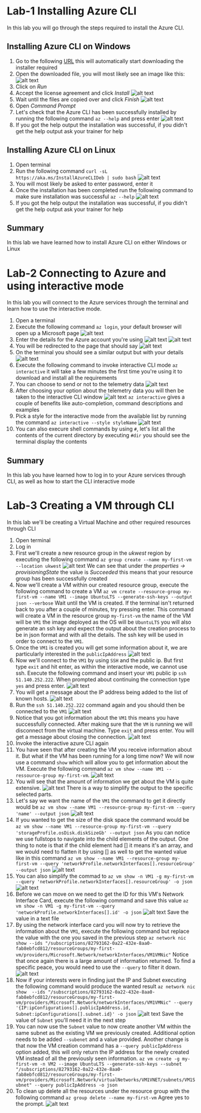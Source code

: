 # Lab-1 Installing Azure CLI

In this lab you will go through the steps required to install the Azure CLI.

## Installing Azure CLI on Windows
1. Go to the following [URL](https://aka.ms/installazurecliwindows) this will automatically start downloading the 
installer required
2. Open the downloaded file, you will most likely see an image like this:
![alt text](lab-1-images/image1.png)
3. Click on *Run*
4. Accept the license agreement and click *Install*
![alt text](lab-1-images/image2.png)
5. Wait until the files are copied over and click *Finish*
![alt text](lab-1-images/image3.png)
6. Open *Command Prompt*
7. Let's check that the Azure CLI has been successfully installed by running the following command
`az --help` and press enter
![alt text](lab-1-images/image4.png)
8. If you got the help output the installation was successful, if you didn't get the help output ask your trainer for help

## Installing Azure CLI on Linux
1. Open terminal
2. Run the following command `curl -sL https://aka.ms/InstallAzureCLIDeb | sudo bash`
![alt text](lab-1-images/image5.png)
3. You will most likely be asked to enter password, enter it
4. Once the installation has been completed run the following command to make sure installation was successful
`az --help`
![alt text](lab-1-images/image6.png)
5. If you got the help output the installation was successful, if you didn't get the help output ask your trainer for help

## Summary

In this lab we have learned how to install Azure CLI on either Windows or Linux

# Lab-2 Connecting to Azure and using interactive mode

In this lab you will connect to the Azure services through the terminal and learn how to use the interactive mode.

1. Open a terminal
2. Execute the following command `az login`, your default browser will open up a Microsoft page
![alt text](lab-1-images/image7.png)
3. Enter the details for the Azure account you're using
![alt text](lab-1-images/image8.png)
![alt text](lab-1-images/image9.png)
4. You will be redirected to the page that should say
![alt text](lab-1-images/image10.png)
5. On the terminal you should see a similar output but with your details
![alt text](lab-1-images/image11.png)
6. Execute the following command to invoke interactive CLI mode `az interactive` it will take a few minutes the first 
time you're using it to download and install all the requirements
7. You can choose to send or not to the telemetry data
![alt text](lab-1-images/image12.png)
8. After choosing your option about the telemetry data you will then be taken to the interactive CLI window
![alt text](lab-1-images/image13.png)
`az interactive` gives a couple of benefits like auto-completion, command descriptions and examples
9. Pick a style for the interactive mode from the available list by running the command `az interactive --style styleName`
![alt text](lab-1-images/image14.png)
10. You can also execure shell commands by using `#`, let's list all the contents of the current directory by executing
`#dir` you should see the terminal display the contents

## Summary

In this lab you have learned how to log in to your Azure services through CLI, as well as how to start the CLI 
interactive mode

# Lab-3 Creating a VM through CLI

In this lab we'll be creating a Virtual Machine and other required resources through CLI

1. Open terminal
2. Log in
3. First we'll create a new resource group in the *ukwest* region by executing the following command
`az group create --name my-first-vm --location ukwest`
![alt text](lab-1-images/image15.png)
We can see that under the *properties -> provisioningState* the value is *Succeeded* this means that your resource
group has been successfully created
4. Now we'll create a VM within our created resource group, execute the following command to create a VM 
`az vm create --resource-group my-first-vm --name VM1 --image UbuntuLTS --generate-ssh-keys --output json --verbose`
Wait until the VM is created. If the terminal isn't returned back to you after a couple of minutes, try pressing enter.
This command will create a VM in the resource group `my-first-vm` the name of the VM will be `VM1` the image deployed as
the OS will be `UbuntuLTS` you will also generate an ssh key and expect the output about the creation process to be in
json format and with all the details. The ssh key will be used in order to connect to the `VM1`.
5. Once the `VM1` is created you will get some information about it, we are particularly interested in the `publicIpAddress`
![alt text](lab-1-images/image16.png)
6. Now we'll connect to the `VM1` by using `SSH` and the public ip. But first type `exit` and hit enter, as within the 
interactive mode, we cannot use ssh. Execute the following command and insert your `VM1` public ip `ssh 51.140.252.222`.
When prompted about continuing the connection type `yes` and press enter.
![alt text](lab-1-images/image17.png)
7. You will get a message about the IP address being added to the list of known hosts. 
![alt text](lab-1-images/image18.png)
8. Run the `ssh 51.140.252.222` command again and you should then be connected to the `VM1`
![alt text](lab-1-images/image19.png)
9. Notice that you got information about the `VM1` this means you have successfully connected. After making sure that 
the `VM` is running we will disconnect from the virtual machine. Type `exit` and press enter. You will get a message
about closing the connection.
![alt text](lab-1-images/image20.png)
10. Invoke the interactive azure CLI again
11. You have seen that after creating the VM you receive information about it. But what if the VM has been running for 
a long time now? We will now use a command `show` which will allow you to get information about the VM. Execute the
following command `az vm show --name VM1 --ressource-group my-first-vm`. 
![alt text](lab-1-images/image21.png)
12. You will see that the amount of information we get about the VM is quite extensive. 
![alt text](lab-1-images/image22.png)
There is a way to simplify the output to the specific selected parts.
13. Let's say we want the name of the `VM1` the command to get it directly would be 
`az vm show --name VM1 --resource-group my-first-vm --query 'name' --output json`
![alt text](lab-1-images/image23.png)
14. If you wanted to get the size of the disk space the command would be 
`az vm show --name VM1 --resource-group my-first-vm --query 'storageProfile.osDisk.diskSizeGb' --output json`
As you can notice we use fullstops to navigate into the child elements of the output. One thing to note is that
if the child element had [] it means it's an array, and we would need to flatten it by using [] as well to get the wanted 
value like in this command
`az vm show --name VM1 --resource-group my-first-vm --query 'networkProfile.networkInterfaces[].resourceGroup' --output json`
![alt text](lab-1-images/image24.png)
15. You can also simplify the commad to
`az vm show -n VM1 -g my-first-vm --query 'networkProfile.networkInterfaces[].resourceGroup' -o json`
![alt text](lab-1-images/image25.png)
16. Before we can move on we need to get the ID for this VM's Network Interface Card, execute the following command and save this value
`az vm show -n VM1 -g my-first-vm --query 'networkProfile.networkInterfaces[].id' -o json`
![alt text](lab-1-images/image26.png)
Save the value in a text file
17. By using the network interface card you will now try to retrieve the information about the `VM1`, execute the following
command but replace the value with the one you saved in the previous step
`az network nic show --ids "/subscriptions/82793162-0a22-432e-8aa0-fab8ebfcd812/resourceGroups/my-first-vm/providers/Microsoft.Network/networkInterfaces/VM1VMNic"`
Notice that once again there is a large amount of information returned. To find a specific peace, you would need to use
the `--query` to filter it down.
![alt text](lab-1-images/image27.png)
18. Now if your interests were in finding just the IP and Subnet executing the following command would produce the wanted result 
`az network nic show 
--ids "/subscriptions/82793162-0a22-432e-8aa0-fab8ebfcd812/resourceGroups/my-first-vm/providers/Microsoft.Network/networkInterfaces/VM1VMNic"
--query '{IP:ipConfigurations[].publicIpAddress.id, Subnet:ipConfigurations[].subnet.id}' -o json`
![alt text](lab-1-images/image28.png)
Save the value of `Subnet` you'll need it in the next step
19. You can now use the `Subnet` value to now create another VM within the same subnet as the existing VM we previously
created. Additional option needs to be added `--subenet` and a value provided. Another change is that now the VM creation
command has a `--query publicIpAddress` option added, this will only return the IP address for the newly created VM
instead of all the previously seen information.
`az vm create -g my-first-vm -n VM2 --image UbuntuLTS --generate-ssh-keys --subnet "/subscriptions/82793162-0a22-432e-8aa0-fab8ebfcd812/resourceGroups/my-first-vm/providers/Microsoft.Network/virtualNetworks/VM1VNET/subnets/VM1Subnet" --query publicIpAddress -o json`
20. To clean up delete all the resources under the resource group with the following command
`az group delete --name my-first-vm`
Agree yes to the prompt.
![alt text](lab-1-images/image29.png)

